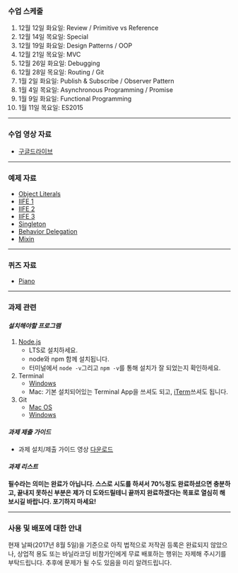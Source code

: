 ### 수업 스케줄

1. 12월 12일 화요일: Review / Primitive vs Reference
2. 12월 14일 목요일: Special
3. 12월 19일 화요일: Design Patterns / OOP
4. 12월 21일 목요일: MVC
5. 12월 26일 화요일: Debugging
6. 12월 28일 목요일: Routing / Git
7. 1월 2일 화요일: Publish & Subscribe / Observer Pattern
8. 1월 4일 목요일: Asynchronous Programming / Promise
9. 1월 9일 화요일: Functional Programming
10. 1월 11일 목요일: ES2015

---

### 수업 영상 자료

 - [구글드라이브](https://goo.gl/u6YoiF)

---

### 예제 자료

- [Object Literals](http://jsbin.com/nobore/edit?js,console)
- [IIFE 1](http://jsbin.com/dabaxaz/edit?js,console)
- [IIFE 2](http://jsbin.com/fobazu/edit?js,console)
- [IIFE 3](http://jsbin.com/telonaf/edit?js,console)
- [Singleton](http://jsbin.com/vumiva/edit?js,console)
- [Behavior Delegation](http://jsbin.com/zuxumub/edit?js,console)
- [Mixin](http://jsbin.com/yuqowij/edit?js,console)

---

### 퀴즈 자료

- [Piano](http://jsbin.com/figizag/5/edit?output)

---

### 과제 관련

#### _설치해야할 프로그램_

1. [Node.js](https://nodejs.org)
    - LTS로 설치하세요.
    - node와 npm 함께 설치됩니다.
    - 터미널에서 `node -v`그리고 `npm -v`를 통해 설치가 잘 되었는지 확인하세요.
2. Terminal
    - [Windows](https://conemu.github.io/)
    - Mac: 기본 설치되어있는 Terminal App을 쓰셔도 되고, [iTerm](https://www.iterm2.com/)쓰셔도 됩니다.
3. Git
    - [Mac OS](http://sourceforge.net/projects/git-osx-installer/)
    - [Windows](https://git-for-windows.github.io/)

#### _과제 제출 가이드_

- 과제 설치/제출 가이드 영상 [다운로드](https://goo.gl/GrVNxT)

#### _과제 리스트_

**필수라는 의미는 완료가 아닙니다. 스스로 시도를 하셔서 70%정도 완료하셨으면 충분하고, 끝내지 못하신 부분은 제가 더 도와드릴테니 끝까지 완료하겠다는 목표로 열심히 해보시길 바랍니다. 포기하지 마세요!**

---

### 사용 및 배포에 대한 안내

현재 날짜(2017년 8월 5일)을 기준으로 아직 법적으로 저작권 등록은 완료되지 않았으나, 상업적 용도 또는 바닐라코딩 비참가인에게 무료 배포하는 행위는 자제해 주시기를 부탁드립니다. 추후에 문제가 될 수도 있음을 미리 알려드립니다.
